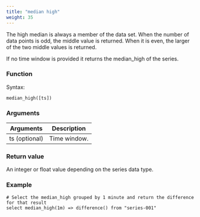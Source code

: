 ```yaml
---
title: "median high"
weight: 35
---
```



The high median is always a member of the data set. When the number of data points is odd, the middle value is returned. When it is even, the larger of the two middle values is returned.

If no time window is provided it returns the median_high of the series.

### Function

Syntax:

    median_high([ts])

### Arguments

 Arguments   | Description
 ----------- | -----------
ts (optional) | Time window.

### Return value

An integer or float value depending on the series data type.

### Example

    # Select the median_high grouped by 1 minute and return the difference for that result
    select median_high(1m) => difference() from "series-001"
